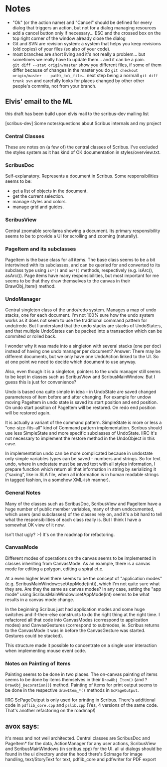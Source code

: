 # Notes

- "Ok" (or the action name) and "Cancel" should be defined for every dialog that triggers an action, but not for a dialog managing resources
- add a cancel button only if necessary... ESC and the crossed box on the top right corner of the window already close the dialog
- Git and SVN are revision system: a system that helps you keep revisions (old copies) of your files (so also of your code).
- most branches are short living and it's not really a problem... but sometimes we really have to update them... and it can be a pain.  
  `git diff --stat origin/master` show you different files, if some of them differ because of changes in the master you do `git checkout origin/master -- path\_to\_file`... next step being a normall `git diff trunk svn` and carefully looks for places changed by other other people's commits, not from your branch.

## Elvis' email to the ML

this draft has been build upon elvis mail to the scribus-dev mailing list

[scribus-dev] Some notes/questions about Scribus internals and my project

### Central Classes

These are notes on (a few of) the central classes of Scribus. I've
excluded the styles system as it has kind of OK documentation in
styles/overview.txt.

### ScribusDoc

Self-explanatory. Represents a document in Scribus. Some
responsibilities seems to be:

- get a list of objects in the document.
- get the current selection.
- manage styles and colors.
- manage grid and guides.

### ScribusView

Central zoomable scrollarea showing a document. Its primary
responsibility seems to be to provide a UI for scrolling and zooming
(naturally).

### PageItem and its subclasses

PageItem is the base class for all items. The base class seems to be a
bit intertwined with its subclasses, and can be queried for and
converted to its subclass type using `is*()` and `as*()` methods,
respectively (e.g. isArc(), asArc()). Page items have many
responsibilities, but most important for me seems to be that they draw
themselves to the canvas in their DrawObj_Item() method.

### UndoManager

Central singleton class of the undo/redo system. Manages a map of undo
stacks, one for each document. I'm not 100% sure how the undo system
works as it does not seem to use the traditional command pattern for
undo/redo. But I understand that the undo stacks are stacks of
UndoState:s, and that multiple UndoStates can be packed into a
transaction which can be commited or rolled back.

I wonder why it was made into a singleton with several stacks (one per doc) instead of
having one undo manager per document?
Answer: There may be different documents, but we only have one UndoAction linked to
the UI.
So at one point we need to decide which document to use anyway.


Also, even though it is a singleton, pointers to the undo manager still seems to be kept in
classes such as ScribusView and ScribusMainWindow. But I guess this is
just for convenience?

Undo is based ona quite simple in idea - in UndoState are saved changed parameteres of 
item before and after changing. For example for undow moving PageItem in undo 
state is saved its start position and end position. On undo start position of 
PageItem will be restored. On redo end position will be restored again.

It is actually a variant of the command pattern. SimpleState is
more or less a "one-size-fits-all" kind of Command pattern implementation.
Scribus should use less SimpleState and more specific subclasses
of UndoState. IIRC it's not necessary to implement the restore method in the
UndoObject in this case.

In implementation undo can be more complicated because in undostate only 
simple variables types can be saved - numbers and strings.
So for text undo, where in undostate must be saved text with all styles 
information, I prepare function which return all that information in string by 
serializing it ("saxing", like in SLA file, when all information is in human readable strings 
in tagged fashion, in a somehow XML-ish manner).

### General Notes

Many of the classes such as ScribusDoc, ScribusView and PageItem have
a huge number of public member variables, many of them undocumented,
which users (and subclasses) of the classes rely on, and it's a bit
hard to tell what the responsibilities of each class really is. But I
think I have a somewhat OK view of it now.

Isn't that ugly? :-) It's on the roadmap for refactoring.


### CanvasMode

Different modes of operations on the canvas seems to be implemented in
classes inheriting from CanvasMode. As an example, there is a canvas
mode for editing a polygon, editing a spiral et.c.

At a even higher level there seems to be the concept of "application
modes" (e.g. ScribusMainWindow::setAppMode(int)), which I'm not quite
sure what they are. Are they the same as canvas modes? In any case,
setting the "app mode" using ScribusMainWindow::setAppMode(int) seems
to be what results in a canvas mode change.

In the beginning Scribus just had application modes and some huge switches
and if-then-else constructs to do the right thing at the right time. I
refactored all that code into CanvasModes (correspond to application modes) and
CanvasGestures (correspond to submodes, ie. Scribus returns to the CanvasMode it was in
before the CanvasGesture was started. Gestures could be stacked).

This structure made it possible to concentrate on a single user interaction
when implementing mouse event code.

### Notes on Painting of Items

Painting seems to be done in two places. The on-canvas painting of
items seems to be done by items themselves in their `DrawObj_Item()`
(and ?`DrawObj_Decoration()`) method. Painting of items for print output
seems to be done in the respective `drawItem_*()` methods in
`ScPageOutput`.

IIRC ScPageOutput is only used for printing in Scribus. There's additional
code in `pdflib_core.cpp` and `pslib.cpp` (Yes, 4 versions of the same code. That's
another refactoring on the roadmap!) 

## avox says:

it's mess and not well architected. Central classes are ScribusDoc and PageItem* for the data, ActionManager for any user actions, ScribusView and ScribusMainWindows (in scribus.cpp) for the UI.
all ui dialogs should be found in the ui directory under the hood there's ScImage for image handling, text/StoryText for text, pdflib_core and pdfwriter for PDF export
